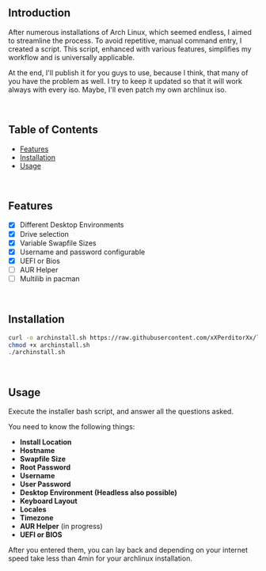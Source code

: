 ## Introduction
After numerous installations of Arch Linux, which seemed endless, I aimed to streamline the process. To avoid repetitive, manual command entry, I created a script. This script, enhanced with various features, simplifies my workflow and is universally applicable.

At the end, I'll publish it for you guys to use, because I think, that many of you have the problem as well.
I try to keep it updated so that it will work always with every iso. Maybe, I'll even patch my own archlinux iso.

<br>

## Table of Contents
- [Features](#features)
- [Installation](#installation)
- [Usage](#usage)

<br>

## Features
- [x] Different Desktop Environments
- [x] Drive selection 
- [x] Variable Swapfile Sizes
- [x] Username and password configurable
- [x] UEFI or Bios
- [ ] AUR Helper
- [ ] Multilib in pacman

<br>

## Installation
```bash
curl -o archinstall.sh https://raw.githubusercontent.com/xXPerditorXx/linuxinstall/main/archinstall.sh
chmod +x archinstall.sh
./archinstall.sh
```
<br>

## Usage
Execute the installer bash script, and answer all the questions asked.

You need to know the following things:
- **Install Location**
- **Hostname**
- **Swapfile Size**
- **Root Password**
- **Username**
- **User Password**
- **Desktop Environment (Headless also possible)**
- **Keyboard Layout**
- **Locales**
- **Timezone**
- **AUR Helper** (in progress)
- **UEFI or BIOS**

After you entered them, you can lay back and depending on your internet speed take less than 4min for your archlinux installation.

